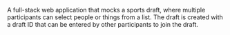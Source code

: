A full-stack web application that mocks a sports draft, where multiple participants can select people or things from a list. 
The draft is created with a draft ID that can be entered by other participants to join the draft.
